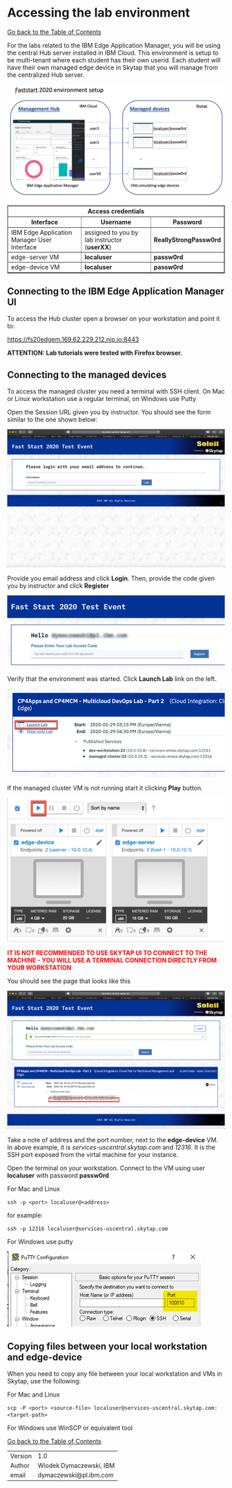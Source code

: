# Accessing the lab environment

[Go back to the Table of Contents](./README.md)

For the labs related to the IBM Edge Application Manager, you will be using the central Hub server installed in IBM Cloud. This environment is setup to be multi-tenant where each student has their own userid.  Each student will have their own managed edge device in Skytap that you will manage from the centralized Hub server.

![](images/2020-02-17-11-35-24.png)

<table border="1">
<tr><th colspan="3">Access credentials</th></tr>
<tr><th>Interface</th><th>Username</th><th>Password</th></tr>
<tr><td>IBM Edge Application Manager User Interface</td><td>assigned to you by lab instructor (<b>userXX</b>)</td><td><b>ReallyStrongPassw0rd</b></td></tr>
<tr><td>edge-server VM</td><td><b>localuser</b></td><td><b>passw0rd</b></td></tr>
<tr><td>edge-device VM</td><td><b>localuser</b></td><td><b>passw0rd</b></td></tr>
</table>

## Connecting to the IBM Edge Application Manager UI

To access the Hub cluster open a browser on your workstation and point it to:

<a href="https://fs20edgem.169.62.229.212.nip.io:8443" target="_blank">https://fs20edgem.169.62.229.212.nip.io:8443</a>

**ATTENTION: Lab tutorials were tested with Firefox browser.**

## Connecting to the managed devices

To access the managed cluster you need a terminal with SSH client. On Mac or Linux workstation use a regular terminal, on Windows use Putty

Open the Session URL given you by instructor. You should see the form similar to the one shown below:

![](images/2020-01-20-13-57-59.png)

Provide you email address and click **Login**. Then, provide the code given you by instructor and click **Register**

![](images/2020-01-20-14-09-35.png)

Verify that the environment was started. Click **Launch Lab** link on the left.

![](images/2020-01-20-14-16-12.png)

If the managed cluster VM is not running start it clicking **Play** button. 

![](images/2020-01-21-22-45-24.png)

<span style="color:red">**IT IS NOT RECOMMENDED TO USE SKYTAP UI TO CONNECT TO THE MACHINE - YOU WILL USE A TERMINAL CONNECTION DIRECTLY FROM YOUR WORKSTATION**</span>

You should see the page that looks like this

![](images/2020-01-20-13-55-03.png)

Take a note of address and the port number, next to the **edge-device** VM. In above example, it is *services-uscentral.skytap.com* and *12316*. It is the SSH port exposed from the virtal machine for your instance.

Open the terminal on your workstation. Connect to the VM using user **localuser** with password **passw0rd**

For Mac and Linux
```
ssh -p <port> localuser@<address>
```

for example:
```
ssh -p 12316 localuser@services-uscentral.skytap.com
```

For Windows use putty

![](images/2020-01-20-15-25-41.png)

## Copying files between your local workstation and edge-device

When you need to copy any file between your local workstation and VMs in Skytap, use the following:

For Mac and  Linux
```
scp -P <port> <source-file> localuser@services-uscentral.skytap.com:<target-path>
```

For Windows use WinSCP or equivalent tool


[Go back to the Table of Contents](./README.md)

<table>
  <tr>
    <td>Version</td>
    <td>1.0</td>
  </tr>
  <tr>
    <td>Author</td>
    <td>Wlodek Dymaczewski, IBM</td>
  </tr>
  <tr>
    <td>email</td>
    <td>dymaczewski@pl.ibm.com</td>
  </tr>
</table>



